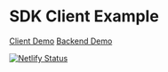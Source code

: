 # SDK Client Example

[Client Demo](https://sharp-hamilton-142d85.netlify.app/)
[Backend Demo](https://flg-2y.colyseus.de/colyseus/#/)

[![Netlify Status](https://api.netlify.com/api/v1/badges/2a7af40d-9b81-48b5-b2e1-011924fc86ff/deploy-status)](https://app.netlify.com/sites/sharp-hamilton-142d85/deploys)